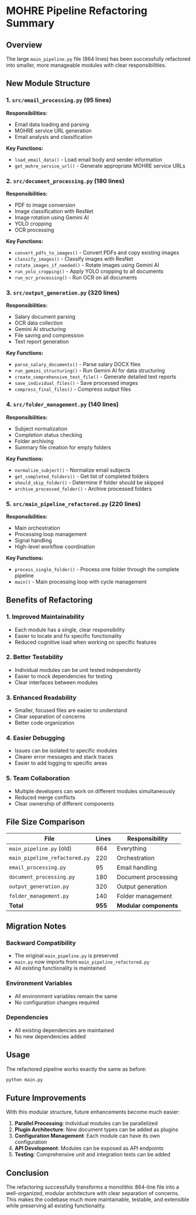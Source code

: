 # MOHRE Pipeline Refactoring Summary

## Overview
The large `main_pipeline.py` file (864 lines) has been successfully refactored into smaller, more manageable modules with clear responsibilities.

## New Module Structure

### 1. `src/email_processing.py` (95 lines)
**Responsibilities:**
- Email data loading and parsing
- MOHRE service URL generation
- Email analysis and classification

**Key Functions:**
- `load_email_data()` - Load email body and sender information
- `get_mohre_service_url()` - Generate appropriate MOHRE service URLs

### 2. `src/document_processing.py` (180 lines)
**Responsibilities:**
- PDF to image conversion
- Image classification with ResNet
- Image rotation using Gemini AI
- YOLO cropping
- OCR processing

**Key Functions:**
- `convert_pdfs_to_images()` - Convert PDFs and copy existing images
- `classify_images()` - Classify images with ResNet
- `rotate_images_if_needed()` - Rotate images using Gemini AI
- `run_yolo_cropping()` - Apply YOLO cropping to all documents
- `run_ocr_processing()` - Run OCR on all documents

### 3. `src/output_generation.py` (320 lines)
**Responsibilities:**
- Salary document parsing
- OCR data collection
- Gemini AI structuring
- File saving and compression
- Text report generation

**Key Functions:**
- `parse_salary_documents()` - Parse salary DOCX files
- `run_gemini_structuring()` - Run Gemini AI for data structuring
- `create_comprehensive_text_file()` - Generate detailed text reports
- `save_individual_files()` - Save processed images
- `compress_final_files()` - Compress output files

### 4. `src/folder_management.py` (140 lines)
**Responsibilities:**
- Subject normalization
- Completion status checking
- Folder archiving
- Summary file creation for empty folders

**Key Functions:**
- `normalize_subject()` - Normalize email subjects
- `get_completed_folders()` - Get list of completed folders
- `should_skip_folder()` - Determine if folder should be skipped
- `archive_processed_folder()` - Archive processed folders

### 5. `src/main_pipeline_refactored.py` (220 lines)
**Responsibilities:**
- Main orchestration
- Processing loop management
- Signal handling
- High-level workflow coordination

**Key Functions:**
- `process_single_folder()` - Process one folder through the complete pipeline
- `main()` - Main processing loop with cycle management

## Benefits of Refactoring

### 1. **Improved Maintainability**
- Each module has a single, clear responsibility
- Easier to locate and fix specific functionality
- Reduced cognitive load when working on specific features

### 2. **Better Testability**
- Individual modules can be unit tested independently
- Easier to mock dependencies for testing
- Clear interfaces between modules

### 3. **Enhanced Readability**
- Smaller, focused files are easier to understand
- Clear separation of concerns
- Better code organization

### 4. **Easier Debugging**
- Issues can be isolated to specific modules
- Clearer error messages and stack traces
- Easier to add logging to specific areas

### 5. **Team Collaboration**
- Multiple developers can work on different modules simultaneously
- Reduced merge conflicts
- Clear ownership of different components

## File Size Comparison

| File | Lines | Responsibility |
|------|-------|----------------|
| `main_pipeline.py` (old) | 864 | Everything |
| `main_pipeline_refactored.py` | 220 | Orchestration |
| `email_processing.py` | 95 | Email handling |
| `document_processing.py` | 180 | Document processing |
| `output_generation.py` | 320 | Output generation |
| `folder_management.py` | 140 | Folder management |
| **Total** | **955** | **Modular components** |

## Migration Notes

### Backward Compatibility
- The original `main_pipeline.py` is preserved
- `main.py` now imports from `main_pipeline_refactored.py`
- All existing functionality is maintained

### Environment Variables
- All environment variables remain the same
- No configuration changes required

### Dependencies
- All existing dependencies are maintained
- No new dependencies added

## Usage

The refactored pipeline works exactly the same as before:

```bash
python main.py
```

## Future Improvements

With this modular structure, future enhancements become much easier:

1. **Parallel Processing**: Individual modules can be parallelized
2. **Plugin Architecture**: New document types can be added as plugins
3. **Configuration Management**: Each module can have its own configuration
4. **API Development**: Modules can be exposed as API endpoints
5. **Testing**: Comprehensive unit and integration tests can be added

## Conclusion

The refactoring successfully transforms a monolithic 864-line file into a well-organized, modular architecture with clear separation of concerns. This makes the codebase much more maintainable, testable, and extensible while preserving all existing functionality.
